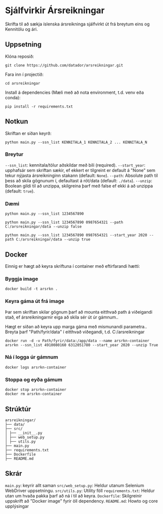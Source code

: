 # Sjálfvirkir Ársreikningar
Skrifta til að sækja íslenska ársreikninga sjálfvirkt út frá breytum eins og Kennitölu og ári.

## Uppsetning

Klóna reposið:
```
git clone https://github.com/datador/arsreikningar.git
```

Fara inn í projectið:
```
cd arsreikningar
```

Install á dependencies (Mæli með að nota environment, t.d. venv eða conda):
```
pip install -r requirements.txt
```

## Notkun

Skriftan er síðan keyrð:

```
python main.py --ssn_list KENNITALA_1 KENNITALA_2 ... KENNITALA_N 
```

### Breytur

`--ssn_list`: kennitala/tölur aðskildar með bili (required).
`--start_year`: upphafsár sem skriftan sækir, ef ekkert er tilgreint er default á "None" sem tekur nýjasta ársreikninginn stakann (default: `None`).
`--path`: Absolute path til þess að skila gögnunum í, defaultast á rót/data (default: `./data`).
`--unzip`: Boolean gildi til að unzippa, skilgreina þarf með false ef ekki á að unzippa (default: `true`).

### Dæmi

```
python main.py --ssn_list 1234567890

python main.py --ssn_list 1234567890 0987654321 --path C:/arsreikningar/data --unzip false

python main.py --ssn_list 1234567890 0987654321 --start_year 2020 --path C:/arsreikningar/data --unzip true
```

## Docker

Einnig er hægt að keyra skriftuna í container með eftirfarandi hætti:

### Byggja image

```
docker build -t arsrkn .
```

### Keyra gáma út frá image

Þar sem skriftan skilar gögnum þarf að mounta eitthvað path á viðeigandi stað, ef ársreikningarnir eiga að skila sér út úr gámnum..

Hægt er síðan að keyra upp marga gáma með mismunandi parametra.. Breyta þarf "Path/fyrir/data" í eitthvað viðegandi, t.d. C:/arsreikningar
```
docker run -d -v Path/fyrir/data:/app/data --name arsrkn-container arsrkn --ssn_list 4910080160 6312051780 --start_year 2020 --unzip True
```

### Ná í logga úr gámnum

```
docker logs arsrkn-container
```

### Stoppa og eyða gámum

```
docker stop arsrkn-container
docker rm arsrkn-container
```

## Strúktúr

```
arsreikningar/
├── data/
├── src/
│ ├── __init__.py
│ ├── web_setup.py
│ ├── utils.py
├── main.py
├── requirements.txt
├── Dockerfile
├── README.md
```

## Skrár

`main.py`: keyrir allt saman
`src/web_setup.py`: Heldur utanum Selenium WebDriver uppsetningu.
`src/utils.py`: Utility föll
`requirements.txt`: Heldur utan um hvaða pakka þarf að ná í til að keyra.
`Dockerfile`: Skilgreinir uppskrift að "Docker image" fyrir öll dependency.
`README.md`: Howto og core upplýsingar